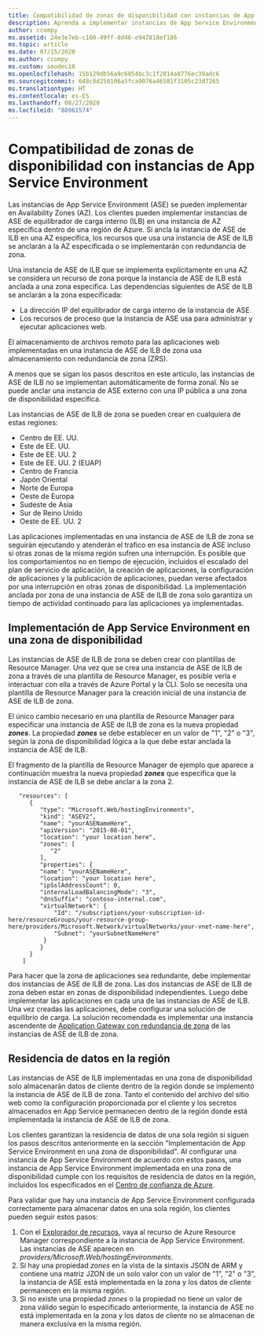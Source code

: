 ```yaml
---
title: Compatibilidad de zonas de disponibilidad con instancias de App Service Environment
description: Aprenda a implementar instancias de App Service Environment para que las aplicaciones tengan redundancia de zona.
author: ccompy
ms.assetid: 24e3e7eb-c160-49ff-8d46-e947818ef186
ms.topic: article
ms.date: 07/15/2020
ms.author: ccompy
ms.custom: seodec18
ms.openlocfilehash: 15b129db56a9c6854bc3c1f2814a8776ec39adc6
ms.sourcegitcommit: 648c8d250106a5fca9076a46581f3105c23d7265
ms.translationtype: HT
ms.contentlocale: es-ES
ms.lasthandoff: 08/27/2020
ms.locfileid: "88961574"
---
```

# <a name="availability-zone-support-for-app-service-environments"></a>Compatibilidad de zonas de disponibilidad con instancias de App Service Environment

Las instancias de App Service Environment (ASE) se pueden implementar en Availability Zones (AZ).  Los clientes pueden implementar instancias de ASE de equilibrador de carga interno (ILB) en una instancia de AZ específica dentro de una región de Azure. Si ancla la instancia de ASE de ILB en una AZ específica, los recursos que usa una instancia de ASE de ILB se anclarán a la AZ especificada o se implementarán con redundancia de zona.  

Una instancia de ASE de ILB que se implementa explícitamente en una AZ se considera un recurso de zona porque la instancia de ASE de ILB está anclada a una zona específica. Las dependencias siguientes de ASE de ILB se anclarán a la zona especificada:

- La dirección IP del equilibrador de carga interno de la instancia de ASE.
- Los recursos de proceso que la instancia de ASE usa para administrar y ejecutar aplicaciones web.

El almacenamiento de archivos remoto para las aplicaciones web implementadas en una instancia de ASE de ILB de zona usa almacenamiento con redundancia de zona (ZRS).

A menos que se sigan los pasos descritos en este artículo, las instancias de ASE de ILB no se implementan automáticamente de forma zonal. No se puede anclar una instancia de ASE externo con una IP pública a una zona de disponibilidad específica. 

Las instancias de ASE de ILB de zona se pueden crear en cualquiera de estas regiones:

- Centro de EE. UU.
- Este de EE. UU.
- Este de EE. UU. 2
- Este de EE. UU. 2 (EUAP)
- Centro de Francia 
- Japón Oriental
- Norte de Europa
- Oeste de Europa
- Sudeste de Asia
- Sur de Reino Unido
- Oeste de EE. UU. 2

Las aplicaciones implementadas en una instancia de ASE de ILB de zona se seguirán ejecutando y atenderán el tráfico en esa instancia de ASE incluso si otras zonas de la misma región sufren una interrupción.  Es posible que los comportamientos no en tiempo de ejecución, incluidos el escalado del plan de servicio de aplicación, la creación de aplicaciones, la configuración de aplicaciones y la publicación de aplicaciones, puedan verse afectados por una interrupción en otras zonas de disponibilidad. La implementación anclada por zona de una instancia de ASE de ILB de zona solo garantiza un tiempo de actividad continuado para las aplicaciones ya implementadas.

## <a name="how-to-deploy-an-app-service-environment-in-an-availability-zone"></a>Implementación de App Service Environment en una zona de disponibilidad ##

Las instancias de ASE de ILB de zona se deben crear con plantillas de Resource Manager. Una vez que se crea una instancia de ASE de ILB de zona a través de una plantilla de Resource Manager, es posible verla e interactuar con ella a través de Azure Portal y la CLI.  Solo se necesita una plantilla de Resource Manager para la creación inicial de una instancia de ASE de ILB de zona.

El único cambio necesario en una plantilla de Resource Manager para especificar una instancia de ASE de ILB de zona es la nueva propiedad ***zones***. La propiedad ***zones*** se debe establecer en un valor de "1", "2" o "3", según la zona de disponibilidad lógica a la que debe estar anclada la instancia de ASE de ILB.

El fragmento de la plantilla de Resource Manager de ejemplo que aparece a continuación muestra la nueva propiedad ***zones*** que especifica que la instancia de ASE de ILB se debe anclar a la zona 2.

```
   "resources": [
      {
         "type": "Microsoft.Web/hostingEnvironments",
         "kind": "ASEV2",
         "name": "yourASENameHere",
         "apiVersion": "2015-08-01",
         "location": "your location here",
         "zones": [
            "2"
         ],
         "properties": {
         "name": "yourASENameHere",
         "location": "your location here",
         "ipSslAddressCount": 0,
         "internalLoadBalancingMode": "3",
         "dnsSuffix": "contoso-internal.com",
         "virtualNetwork": {
             "Id": "/subscriptions/your-subscription-id-here/resourceGroups/your-resource-group-here/providers/Microsoft.Network/virtualNetworks/your-vnet-name-here",
             "Subnet": "yourSubnetNameHere"
          }
         }
      }
    ]
```

Para hacer que la zona de aplicaciones sea redundante, debe implementar dos instancias de ASE de ILB de zona. Las dos instancias de ASE de ILB de zona deben estar en zonas de disponibilidad independientes. Luego debe implementar las aplicaciones en cada una de las instancias de ASE de ILB. Una vez creadas las aplicaciones, debe configurar una solución de equilibrio de carga. La solución recomendada es implementar una instancia ascendente de [Application Gateway con redundancia de zona](../../application-gateway/application-gateway-autoscaling-zone-redundant.md) de las instancias de ASE de ILB de zona. 

## <a name="in-region-data-residency"></a>Residencia de datos en la región ##

Las instancias de ASE de ILB implementadas en una zona de disponibilidad solo almacenarán datos de cliente dentro de la región donde se implementó la instancia de ASE de ILB de zona. Tanto el contenido del archivo del sitio web como la configuración proporcionada por el cliente y los secretos almacenados en App Service permanecen dentro de la región donde está implementada la instancia de ASE de ILB de zona.

Los clientes garantizan la residencia de datos de una sola región si siguen los pasos descritos anteriormente en la sección "Implementación de App Service Environment en una zona de disponibilidad". Al configurar una instancia de App Service Environment de acuerdo con estos pasos, una instancia de App Service Environment implementada en una zona de disponibilidad cumple con los requisitos de residencia de datos en la región, incluidos los especificados en el [Centro de confianza de Azure](https://azuredatacentermap.azurewebsites.net/).

Para validar que hay una instancia de App Service Environment configurada correctamente para almacenar datos en una sola región, los clientes pueden seguir estos pasos: 

1. Con el [Explorador de recursos](https://resources.azure.com), vaya al recurso de Azure Resource Manager correspondiente a la instancia de App Service Environment.  Las instancias de ASE aparecen en *providers/Microsoft.Web/hostingEnvironments*.
2. Si hay una propiedad *zones* en la vista de la sintaxis JSON de ARM y contiene una matriz JZON de un solo valor con un valor de "1", "2" o "3", la instancia de ASE está implementada en la zona y los datos de cliente permanecen en la misma región.
2. Si no existe una propiedad *zones* o la propiedad no tiene un valor de zona válido según lo especificado anteriormente, la instancia de ASE no está implementada en la zona y los datos de cliente no se almacenan de manera exclusiva en la misma región.